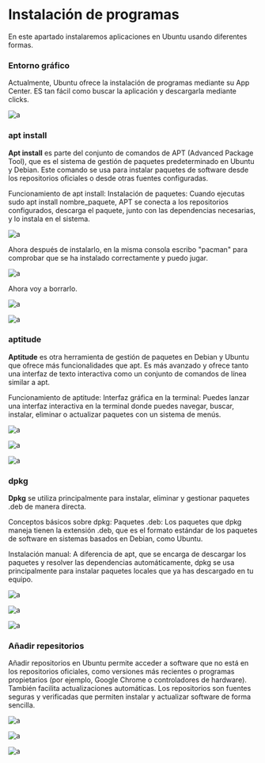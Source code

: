 # __Instalación de programas__

En este apartado instalaremos aplicaciones en Ubuntu usando diferentes formas. 

### __Entorno gráfico__
Actualmente, Ubuntu ofrece la instalación de programas mediante su App Center. ES tan fácil como buscar la aplicación y descargarla mediante clicks.

![a](./imagenes/inst_programas/programas1.png)

### __apt install__

__Apt install__ es parte del conjunto de comandos de APT (Advanced Package Tool), que es el sistema de gestión de paquetes predeterminado en Ubuntu y Debian. Este comando se usa para instalar paquetes de software desde los repositorios oficiales o desde otras fuentes configuradas.

Funcionamiento de apt install:
Instalación de paquetes: Cuando ejecutas sudo apt install nombre_paquete, APT se conecta a los repositorios configurados, descarga el paquete, junto con las dependencias necesarias, y lo instala en el sistema.

![a](./imagenes/inst_programas/programas2.png)

Ahora después de instalarlo, en la misma consola escribo "pacman" para comprobar que se ha instalado correctamente y puedo jugar.

![a](./imagenes/inst_programas/programas3.png)

Ahora voy a borrarlo.

![a](./imagenes/inst_programas/programas4.png)

![a](./imagenes/inst_programas/programas5.png)

### __aptitude__

__Aptitude__ es otra herramienta de gestión de paquetes en Debian y Ubuntu que ofrece más funcionalidades que apt. Es más avanzado y ofrece tanto una interfaz de texto interactiva como un conjunto de comandos de línea similar a apt.

Funcionamiento de aptitude:
Interfaz gráfica en la terminal: Puedes lanzar una interfaz interactiva en la terminal donde puedes navegar, buscar, instalar, eliminar o actualizar paquetes con un sistema de menús.

![a](./imagenes/inst_programas/programas6.png)

![a](./imagenes/inst_programas/programas7.png)

![a](./imagenes/inst_programas/programas8.png)

### __dpkg__

__Dpkg__ se utiliza principalmente para instalar, eliminar y gestionar paquetes .deb de manera directa.

Conceptos básicos sobre dpkg:
Paquetes .deb: Los paquetes que dpkg maneja tienen la extensión .deb, que es el formato estándar de los paquetes de software en sistemas basados en Debian, como Ubuntu.

Instalación manual: A diferencia de apt, que se encarga de descargar los paquetes y resolver las dependencias automáticamente, dpkg se usa principalmente para instalar paquetes locales que ya has descargado en tu equipo.

![a](./imagenes/inst_programas/programas9.png)

![a](./imagenes/inst_programas/programas10.png)

![a](./imagenes/inst_programas/programas11.png)


### __Añadir repesitorios__

Añadir repositorios en Ubuntu permite acceder a software que no está en los repositorios oficiales, como versiones más recientes o programas propietarios (por ejemplo, Google Chrome o controladores de hardware). También facilita actualizaciones automáticas. Los repositorios son fuentes seguras y verificadas que permiten instalar y actualizar software de forma sencilla.

![a](./imagenes/inst_programas/programas12.png)

![a](./imagenes/inst_programas/programas13.png)

![a](./imagenes/inst_programas/programas14.png)